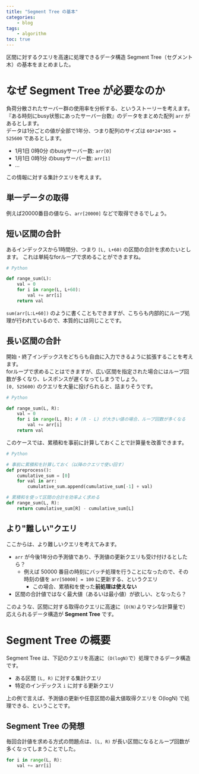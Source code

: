 ```yaml
---
title: "Segment Tree の基本"
categories:
    - blog
tags:
    - algorithm
toc: true
---
```


区間に対するクエリを高速に処理できるデータ構造 Segment Tree（セグメント木）の基本をまとめました。

# なぜ Segment Tree が必要なのか

負荷分散されたサーバー群の使用率を分析する、というストーリーを考えます。  
『ある時刻にbusy状態にあったサーバー台数』のデータをまとめた配列 `arr` があるとします。  
データは1分ごとの値が全部で1年分、つまり配列のサイズは `60*24*365 = 525600` であるとします。

* 1月1日 0時0分 のbusyサーバー数: `arr[0]`
* 1月1日 0時1分 のbusyサーバー数: `arr[1]`
* ...

この情報に対する集計クエリを考えます。

## 単一データの取得

例えば20000番目の値なら、`arr[20000]` などで取得できるでしょう。

## 短い区間の合計

あるインデックスから1時間分、つまり `[L, L+60)` の区間の合計を求めたいとします。
これは単純なforループで求めることができますね。

```python
# Python

def range_sum(L):
    val = 0
    for i in range(L, L+60):
        val += arr[i]
    return val
```

`sum(arr[L:L+60])` のように書くこともできますが、こちらも内部的にループ処理が行われているので、本質的には同じことです。

## 長い区間の合計

開始・終了インデックスをどちらも自由に入力できるように拡張することを考えます。  
forループで求めることはできますが、広い区間を指定された場合にはループ回数が多くなり、レスポンスが遅くなってしまうでしょう。  
`[0, 525600)` のクエリを大量に投げられると、詰まりそうです。

```python
# Python

def range_sum(L, R):
    val = 0
    for i in range(L, R): # (R - L) が大きい値の場合、ループ回数が多くなる
        val += arr[i]
    return val
```

このケースでは、累積和を事前に計算しておくことで計算量を改善できます。

```python
# Python

# 事前に累積和を計算しておく（以降のクエリで使い回す）
def preprocess():
    cumulative_sum = [0]
    for val in arr:
        cumulative_sum.append(cumulative_sum[-1] + val)

# 累積和を使って区間の合計を効率よく求める
def range_sum(L, R):
    return cumulative_sum[R] - cumulative_sum[L]
```

## より"難しい"クエリ

ここからは、より難しいクエリを考えてみます。

* `arr` が今後1年分の予測値であり、予測値の更新クエリも受け付けるとしたら？
    * 例えば 50000 番目の時刻にバッチ処理を行うことになったので、その時刻の値を `arr[50000] = 100` に更新する、というクエリ
        * この場合、累積和を使った**前処理は使えない**
* 区間の合計値ではなく最大値（あるいは最小値）が欲しい、となったら？

このような、区間に対する取得のクエリに高速に（`O(N)`よりマシな計算量で）応えられるデータ構造が **Segment Tree** です。

# Segment Tree の概要

Segment Tree は、下記のクエリを高速に（`O(logN)`で）処理できるデータ構造です。

* ある区間 `[L, R)` に対する集計クエリ
* 特定のインデックス `i` に対する更新クエリ

上の例で言えば、予測値の更新や任意区間の最大値取得クエリを O(logN) で処理できる、ということです。

## Segment Tree の発想

毎回合計値を求める方式の問題点は、`[L, R)` が長い区間になるとループ回数が多くなってしまうことでした。

```python
for i in range(L, R):
    val += arr[i]
```
